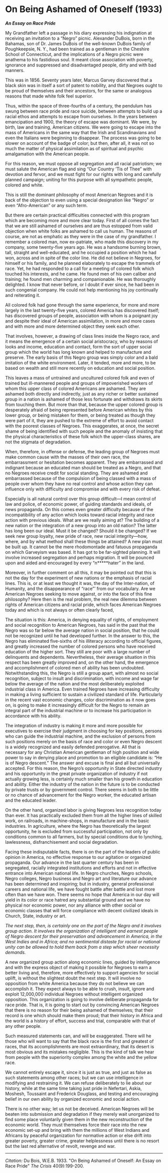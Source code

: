 # On Being Ashamed of Oneself (1933)

 ***An Essay on Race Pride***

My Grandfather left a passage in his diary expressing his indignation at receiving an invitation to a “Negro” picnic. Alexander DuBois, born in the Bahamas, son of Dr. James DuBois of the well-known DuBois family of Poughkeepsie, N. Y., had been trained as a gentleman in the Cheshire School of Connecticut, and the implications of a Negro picnic were anathema to his fastidious soul. It meant close association with poverty, ignorance and suppressed and disadvantaged people, dirty and with bad manners.

This was in 1856. Seventy years later, Marcus Garvey discovered that a black skin was in itself a sort of patent to nobility, and that Negroes ought to be proud of themselves and their ancestors, for the same or analogous reasons that made white folk feel superior.

Thus, within the space of three-fourths of a century, the pendulum has swung between race pride and race suicide, between attempts to build up a racial ethos and attempts to escape from ourselves. In the years between emancipation and 1900, the theory of escape was dominant. We were, by birth, law and training, American citizens. We were going to escape into the mass of Americans in the same way that the Irish and Scandinavians and even the Italians were beginning to disappear. The process was going to be slower on account of the badge of color; but then, after all, it was not so much the matter of physical assimilation as of spiritual and psychic amalgamation with the American people.

For this reason, we must oppose all segregation and all racial patriotism; we must salute the American flag and sing “Our Country ’Tis of Thee” with devotion and fervor, and we must fight for our rights with long and carefully planned campaign; uniting for this purpose with all sympathetic people, colored and white.

This is still the dominant philosophy of most American Negroes and it is back of the objection to even using a special designation like “Negro” or even “Afro-American” or any such term.

But there are certain practical difficulties connected with this program which are becoming more and more clear today. First of all comes the fact that we are still ashamed of ourselves and are thus estopped from valid objection when white folks are ashamed
 to call us human. The reasons of course, are not as emphatic as they were in the case of my grandfather. I remember a colored man, now ex-patriate, who made this discovery in my company, some twenty-five years ago. He was a handsome burning brown, tall, straight and well-educated, and he occupied a position which he had won, across and in spite of the color line. He did not believe in Negroes, for himself or his family, and he planned elaborately to escape the trammels of race. Yet, he had responded to a call for a meeting of colored folk which touched his interests, and he came. He found men of his own caliber and training; he found men charming and companionable. He was thoroughly delighted. I know that never before, or I doubt if ever since, he had been in such congenial company. He could not help mentioning his joy continually and reiterating it.

All colored folk had gone through the same experience, for more and more largely in the last twenty-five years, colored America has discovered itself; has discovered groups of people, association with whom is a poignant joy and despite their ideal of American assimilation, in more and more cases and with more and more determined object they seek each other.

That involves, however, a drawing of class lines inside the Negro race, and it means the emergence of a certain social aristocracy, who by reasons of looks and income, education and contact, form the sort of upper social group which the world has long known and helped to manufacture and preserve. The early basis of this Negro group was simply color and a bald imitation of the white environment. Later, it tended, more and more, to be based on wealth and still more recently on education and social position.

This leaves a mass of untrained and uncultured colored folk and even of trained but ill-mannered people and groups of impoverished workers of whom this upper class of colored Americans are ashamed. They are ashamed both directly and indirectly, just as any richer or better sustained group in a nation is ashamed of those less fortunate and withdraws its skirts from touching them. But more than that, because the upper colored group is desperately afraid of being represented before American whites by this lower group, or being mistaken for them, or being treated as though they were part of it, they are pushed to the extreme of effort to avoid contact with the poorest classes of Negroes. This exaggerates, at once, the secret shame of being identified with such people and the anomaly of insisting that the physical characteristics of these folk which the upper-class shares, are not the stigmata of degradation.

When, therefore, in offense or defense, the leading group of Negroes must make common cause with the masses of their own race, the embarrassment or hesitation becomes apparent. They are embarrassed and indignant because an educated man should be treated as a Negro, and that no Negroes receive credit for social standing. They are ashamed and embarrassed because of the compulsion of being classed with a mass of people over whom they have no real control and whose action they can influence only with difficulty and compromise and with every risk of defeat.

Especially is all natural control over this group difficult—I mean control of law and police, of economic power, of guiding standards and ideals, of news propaganda. On this comes even greater difficulty because of the incompatibility of any action which looks toward racial integrity and race action with previous ideals. What are we really aiming at? The building of a new nation or the integration of a new group into an old nation? The latter has long been our ideal. Must it be changed? Should it be changed? If we seek new group loyalty, new pride of race, new racial integrity—how, where, and by what method shall these things be attained? A new plan must be built up. It cannot be the mere rhodomontade and fatuous propaganda on which Garveyism was based. It has got to be far-sighted planning. It will involve increased segregation and perhaps migration. It will be pounced upon and aided and encouraged by every “n*****hater” in the land.

Moreover, in further comment on all this, it may be pointed out that this is not the day for the experiment of new nations or the emphasis of racial lines. This is, or at least we thought it was, the day of the Inter-nation, of Humanity, and the disappearance of “race”’ from our vocabulary. Are we American Negroes seeking to move against, or into the face of this fine philosophy? Here then is the real problem, the real new dilemma between rights of American citizens and racial pride, which faces American Negroes today and which is not always or often clearly faced,

The situation is this: America, in denying equality of rights, of employment and social recognition to American Negroes, has said in the past that the Negro was so far below the average nation in social position, that he could not be recognized until he had developed further. In the answer to this, the Negro has eliminated five-sixths of his illiteracy according to official figures, and greatly increased the number of colored persons who have received education of the higher sort. They still are poor with a large number of delinquents and dependents. Nevertheless, their average situation in this respect has been greatly improved and, on the other hand, the emergence and accomplishment of colored men of ability has been undoubted. Notwithstanding this, the Negro is still a group apart, with almost no social recognition, subject to insult and discrimination, with income and wage far below the average of the nation and the most deliberately exploited industrial class in America. Even trained Negroes have increasing difficulty in making a living sufficient to sustain a civilized standard of life. Particularly in the recent vast economic changes, color discrimination as it now goes on, is going to make it increasingly difficult for the Negro to remain an integral part of the industrial machine or to increase his participation in accordance with his ability.

The integration of industry is making it more and more possible for executives to exercise their judgment in choosing for key positions, persons who can guide the industrial machine, and the exclusion of persons from such positions merely on the basis of race and color or even Negro descent is a widely recognized and easily defended prerogative. All that is necessary for any Christian American gentleman of high position and wide power to say in denying place and promotion to an eligible candidate is: “He is of Negro descent.” The answer and excuse is final and all but universally accepted. For this reason, the Negro’s opportunity in State directed industry and his opportunity in the great private organization of industry if not actually growing less, is certainly much smaller than his growth in education and ability. Either the industry of the nation in the future is to be conducted by private trusts or by government control. There seems in both to be little or no chance of advancement for the Negro worker, the educated artisan and the educated leader.

On the other hand, organized labor is giving Negroes less recognition today than ever. It has practically excluded them from all the higher lines of skilled work, on railroads, in machine-shops, in manufacture and in the basic industries. In agriculture, where the Negro has theoretically the largest opportunity, he is excluded from successful participation, not only by conditions common to all farmers, but by special conditions due to lynching, lawlessness, disfranchisement and social degradation.

Facing these indisputable facts, there is on the part of the leaders of public opinion in America, no effective response to our agitation or organized propaganda. Our advance in the last quarter century has been in segregated, racially integrated institutions and efforts and not in effective entrance into American national life. In Negro churches, Negro schools, Negro colleges, Negro business and Negro art and literature our advance has been determined and inspiring; but in industry, general professional careers and national life, we have fought battle after battle and lost more often than we have won. There seems no hope that America in our day will yield in its color or race hatred any substantial ground and we have no physical nor economic power, nor any alliance with other social or economic classes that will force compliance with decent civilized ideals in Church, State, industry or art.

*The next step, then, is certainly one on the part of the Negro and it involves group action. It involves the organization of intelligent and earnest people of Negro descent for their preservation and advancement in America, in the West Indies and in Africa; and no sentimental distaste for racial or national unity can be allowed to hold them back from a step which sheer necessity demands.*

A new organized group action along economic lines, guided by intelligence and with the express object of making it possible for Negroes to earn a better living and, therefore, more effectively to support agencies for social uplift, is without the slightest doubt the next step. It will involve no opposition from white America because they do not believe we can accomplish it. They expect always to be able to crush, insult, ignore and exploit 12,000,000 individual Negroes without intelligent organized opposition. This organization is going to involve deliberate propaganda for race pride. That is, it is going to start out by convincing American Negroes that there is no reason for their being ashamed of themselves; that their record is one which should make them proud; that their history in Africa and the world is a history of effort, success and trial, comparable with that of any other people.

Such measured statements can, and will be exaggerated. There will he those who will want to say that the black race is the first and greatest of races, that its accomplishments are most extraordinary, that its desert is most obvious and its mistakes negligible. This is the kind of talk we hear from people with the superiority complex among the white and the yellow race.

We cannot entirely escape it, since it is just as true, and just as false as such statements among other races; but we can use intelligence in modifying and restraining it. We can refuse deliberately to lie about our history, while at the same time taking just pride in Nefertari, Askia, Moshesh, Toussaint and Frederick Douglass, and testing and encouraging belief in our own ability by organized economic and social action.

There is no other way; let us not be deceived. American Negroes will be beaten into submission and degradation if they merely wait unorganized to find some place voluntarily given them in the new reconstruction of the economic world. They must themselves force their race into the new economic set-up and bring with them the millions of West Indians and Africans by peaceful organization for normative action or else drift into greater poverty, greater crime, greater helplessness until there is no resort but the last red alternative of revolt, revenge and war.

_________________
*Citation:* Du Bois, W.E.B. 1933. "On Being Ashamed of Oneself: An Essay on Race Pride" *The Crisis* 40(9):199-200.
